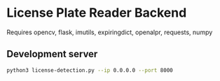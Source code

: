 # License Plate Reader Backend

Requires opencv, flask, imutils, expiringdict, openalpr, requests, numpy

## Development server
```bash
python3 license-detection.py --ip 0.0.0.0 --port 8000
```

